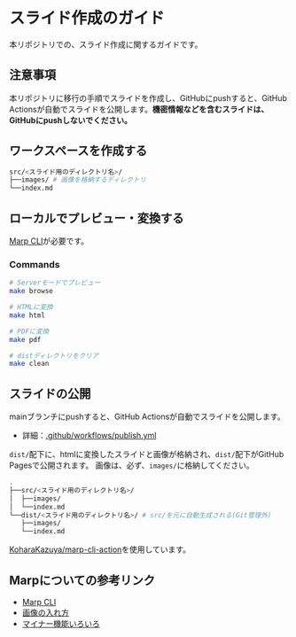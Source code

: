 # スライド作成のガイド

本リポジトリでの、スライド作成に関するガイドです。

## 注意事項

本リポジトリに移行の手順でスライドを作成し、GitHubにpushすると、GitHub Actionsが自動でスライドを公開します。**機密情報などを含むスライドは、GitHubにpushしないでください。**

## ワークスペースを作成する

```sh
src/<スライド用のディレクトリ名>/
├──images/ # 画像を格納するディレクトリ
└──index.md
```

## ローカルでプレビュー・変換する

[Marp CLI](https://github.com/marp-team/marp-cli)が必要です。

### Commands

```sh
# Serverモードでプレビュー
make browse

# HTMLに変換
make html

# PDFに変換
make pdf

# distディレクトリをクリア
make clean
```

## スライドの公開

mainブランチにpushすると、GitHub Actionsが自動でスライドを公開します。

- 詳細：[.github/workflows/publish.yml](.github/workflows/publish.yml)

`dist/`配下に、htmlに変換したスライドと画像が格納され、`dist/`配下がGitHub Pagesで公開されます。
画像は、必ず、`images/`に格納してください。

```sh
.
├──src/<スライド用のディレクトリ名>/
│  ├──images/
│  └──index.md
└──dist/<スライド用のディレクトリ名>/ # src/を元に自動生成される(Git管理外)
   ├──images/
   └──index.md
```

[KoharaKazuya/marp-cli-action](https://github.com/KoharaKazuya/marp-cli-action)を使用しています。

## Marpについての参考リンク

- [Marp CLI](https://github.com/marp-team/marp-cli)
- [画像の入れ方](https://zenn.dev/cota_hu/books/marp-beginner-advanced/viewer/create-2)
- [マイナー機能いろいろ](https://zenn.dev/yhatt/scraps/d6004a2455e573)
